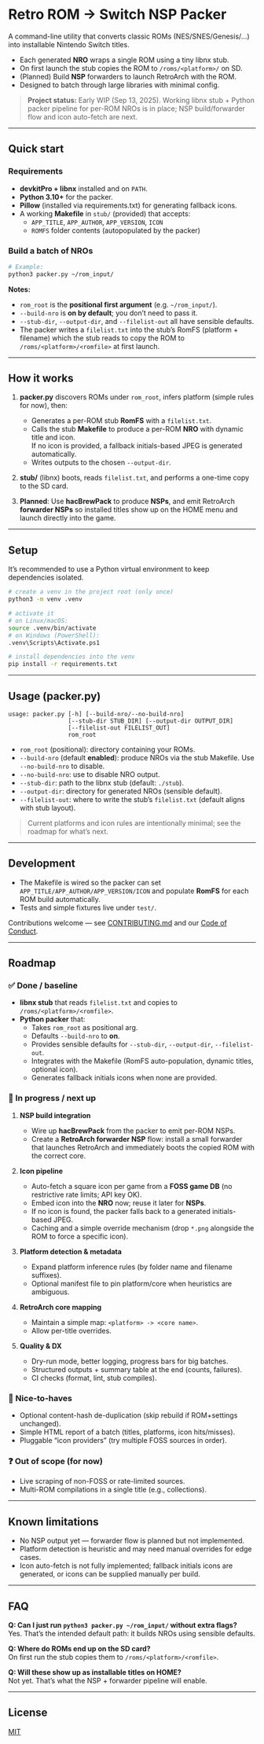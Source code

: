 # Retro ROM → Switch NSP Packer

A command-line utility that converts classic ROMs (NES/SNES/Genesis/…​) into installable Nintendo Switch titles.

- Each generated **NRO** wraps a single ROM using a tiny libnx stub.
- On first launch the stub copies the ROM to `/roms/<platform>/` on SD.
- (Planned) Build **NSP** forwarders to launch RetroArch with the ROM.
- Designed to batch through large libraries with minimal config.

> **Project status:** Early WIP (Sep 13, 2025). Working libnx stub + Python packer pipeline for per-ROM NROs is in place; NSP build/forwarder flow and icon auto-fetch are next.

---

## Quick start

### Requirements

- **devkitPro + libnx** installed and on `PATH`.
- **Python 3.10+** for the packer.
- **Pillow** (installed via requirements.txt) for generating fallback icons.
- A working **Makefile** in `stub/` (provided) that accepts:
  - `APP_TITLE`, `APP_AUTHOR`, `APP_VERSION`, `ICON`
  - `ROMFS` folder contents (autopopulated by the packer)

### Build a batch of NROs

```bash
# Example:
python3 packer.py ~/rom_input/
```

**Notes:**

- `rom_root` is the **positional first argument** (e.g. `~/rom_input/`).
- `--build-nro` is **on by default**; you don’t need to pass it.
- `--stub-dir`, `--output-dir`, and `--filelist-out` all have sensible defaults.
- The packer writes a `filelist.txt` into the stub’s RomFS (platform + filename)
  which the stub reads to copy the ROM to `/roms/<platform>/<romfile>` at first launch.

---

## How it works

1. **packer.py** discovers ROMs under `rom_root`, infers platform (simple rules for now), then:
   - Generates a per-ROM stub **RomFS** with a `filelist.txt`.
   - Calls the stub **Makefile** to produce a per-ROM **NRO** with dynamic title and icon.  
     If no icon is provided, a fallback initials-based JPEG is generated automatically.
   - Writes outputs to the chosen `--output-dir`.

2. **stub/** (libnx) boots, reads `filelist.txt`, and performs a one-time copy to the SD card.

3. **Planned**: Use **hacBrewPack** to produce **NSPs**, and emit RetroArch **forwarder NSPs** so installed titles show up on the HOME menu and launch directly into the game.

---

## Setup

It’s recommended to use a Python virtual environment to keep dependencies isolated.

```bash
# create a venv in the project root (only once)
python3 -m venv .venv

# activate it
# on Linux/macOS:
source .venv/bin/activate
# on Windows (PowerShell):
.venv\Scripts\Activate.ps1

# install dependencies into the venv
pip install -r requirements.txt
```

---

## Usage (packer.py)

```
usage: packer.py [-h] [--build-nro/--no-build-nro]
                 [--stub-dir STUB_DIR] [--output-dir OUTPUT_DIR]
                 [--filelist-out FILELIST_OUT]
                 rom_root
```

- `rom_root` (positional): directory containing your ROMs.
- `--build-nro` (default **enabled**): produce NROs via the stub Makefile. Use `--no-build-nro` to disable.
- `--no-build-nro`: use to disable NRO output.
- `--stub-dir`: path to the libnx stub (default: `./stub`).
- `--output-dir`: directory for generated NROs (sensible default).
- `--filelist-out`: where to write the stub’s `filelist.txt` (default aligns with stub layout).

> Current platforms and icon rules are intentionally minimal; see the roadmap for what’s next.

---

## Development

- The Makefile is wired so the packer can set `APP_TITLE/APP_AUTHOR/APP_VERSION/ICON`
  and populate **RomFS** for each ROM build automatically.
- Tests and simple fixtures live under `test/`.

Contributions welcome — see [CONTRIBUTING.md](CONTRIBUTING.md) and our [Code of Conduct](CODE_OF_CONDUCT.md).

---

## Roadmap

### ✅ Done / baseline

- **libnx stub** that reads `filelist.txt` and copies to `/roms/<platform>/<romfile>`.
- **Python packer** that:
  - Takes `rom_root` as positional arg.
  - Defaults `--build-nro` to **on**.
  - Provides sensible defaults for `--stub-dir`, `--output-dir`, `--filelist-out`.
  - Integrates with the Makefile (RomFS auto-population, dynamic titles, optional icon).
  - Generates fallback initials icons when none are provided.

### 🚧 In progress / next up

1. **NSP build integration**
   - Wire up **hacBrewPack** from the packer to emit per-ROM NSPs.
   - Create a **RetroArch forwarder NSP** flow: install a small forwarder that launches RetroArch and immediately boots the copied ROM with the correct core.

2. **Icon pipeline**
   - Auto-fetch a square icon per game from a **FOSS game DB** (no restrictive rate limits; API key OK).
   - Embed icon into the **NRO** now; reuse it later for **NSPs**.
   - If no icon is found, the packer falls back to a generated initials-based JPEG.
   - Caching and a simple override mechanism (drop `*.png` alongside the ROM to force a specific icon).

3. **Platform detection & metadata**
   - Expand platform inference rules (by folder name and filename suffixes).
   - Optional manifest file to pin platform/core when heuristics are ambiguous.

4. **RetroArch core mapping**
   - Maintain a simple map: `<platform> -> <core name>`.
   - Allow per-title overrides.

5. **Quality & DX**
   - Dry-run mode, better logging, progress bars for big batches.
   - Structured outputs + summary table at the end (counts, failures).
   - CI checks (format, lint, stub compiles).

### 📌 Nice-to-haves

- Optional content-hash de-duplication (skip rebuild if ROM+settings unchanged).
- Simple HTML report of a batch (titles, platforms, icon hits/misses).
- Pluggable “icon providers” (try multiple FOSS sources in order).

### ❓ Out of scope (for now)

- Live scraping of non-FOSS or rate-limited sources.
- Multi-ROM compilations in a single title (e.g., collections).

---

## Known limitations

- No NSP output yet — forwarder flow is planned but not implemented.
- Platform detection is heuristic and may need manual overrides for edge cases.
- Icon auto-fetch is not fully implemented; fallback initials icons are generated,
  or icons can be supplied manually per build.

---

## FAQ

**Q: Can I just run `python3 packer.py ~/rom_input/` without extra flags?**  
Yes. That’s the intended default path: it builds NROs using sensible defaults.

**Q: Where do ROMs end up on the SD card?**  
On first run the stub copies them to `/roms/<platform>/<romfile>`.

**Q: Will these show up as installable titles on HOME?**  
Not yet. That’s what the NSP + forwarder pipeline will enable.

---

## License

[MIT](LICENSE)
